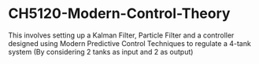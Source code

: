 # CH5120-Modern-Control-Theory

This involves setting up a Kalman Filter, Particle Filter and a controller designed using Modern Predictive Control Techniques to regulate a 4-tank system (By considering 2 tanks as input and 2 as output)
